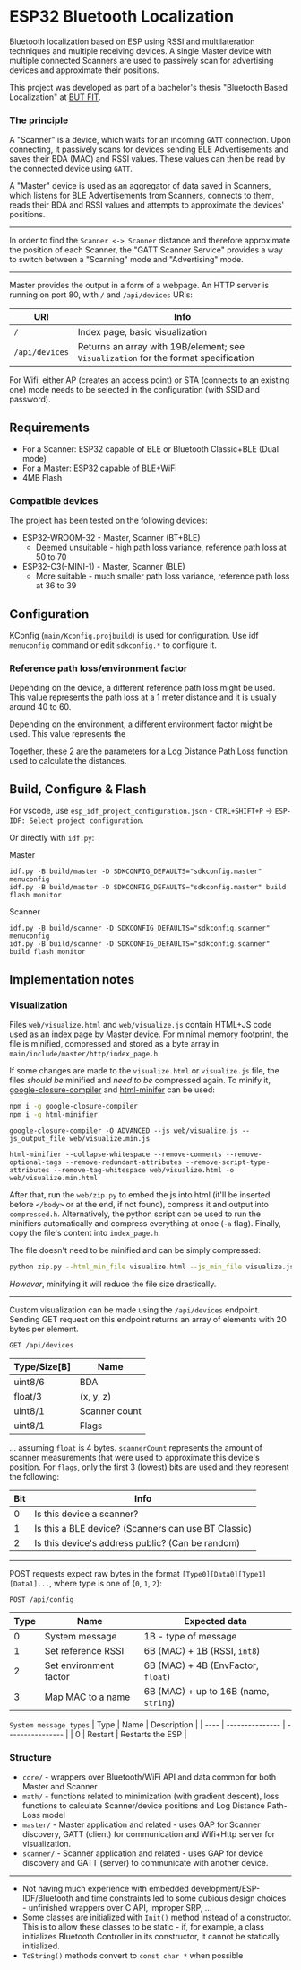 # ESP32 Bluetooth Localization

Bluetooth localization based on ESP using RSSI and multilateration techniques and multiple receiving devices.
A single Master device with multiple connected Scanners are used to passively scan for advertising
devices and approximate their positions.

This project was developed as part of a bachelor's thesis "Bluetooth Based Localization" at [BUT FIT](https://www.fit.vut.cz/.en).

### The principle

A "Scanner" is a device, which waits for an incoming `GATT` connection. Upon connecting, it passively scans
for devices sending BLE Advertisements and saves their BDA (MAC) and RSSI values. These values can then be read
by the connected device using `GATT`.

A "Master" device is used as an aggregator of data saved in Scanners, which listens for BLE Advertisements
from Scanners, connects to them, reads their BDA and RSSI values and attempts to approximate the devices' positions.

<hr>

In order to find the `Scanner <-> Scanner` distance and therefore approximate the position of each Scanner,
the "GATT Scanner Service" provides a way to switch between a "Scanning" mode and "Advertising" mode.

<hr>

Master provides the output in a form of a webpage. An HTTP server is running on port 80, with `/` and `/api/devices` URIs:

| URI | Info |
| --- | ---- |
| `/` | Index page, basic visualization |
| `/api/devices` | Returns an array with 19B/element; see `Visualization` for the format specification |

For Wifi, either AP (creates an access point) or STA (connects to an existing one) mode needs to be selected in the configuration
(with SSID and password). 

## Requirements
- For a Scanner: ESP32 capable of BLE or Bluetooth Classic+BLE (Dual mode)
- For a Master: ESP32 capable of BLE+WiFi
- 4MB Flash

### Compatible devices

The project has been tested on the following devices:

- ESP32-WROOM-32 - Master, Scanner (BT+BLE)
	- Deemed unsuitable - high path loss variance, reference path loss at 50 to 70
- ESP32-C3(-MINI-1) - Master, Scanner (BLE)
	- More suitable - much smaller path loss variance, reference path loss at 36 to 39

## Configuration

KConfig (`main/Kconfig.projbuild`) is used for configuration.
Use idf `menuconfig` command or edit `sdkconfig.*` to configure it.

### Reference path loss/environment factor

Depending on the device, a different reference path loss might be used.
This value represents the path loss at a 1 meter distance and it is usually around 40 to 60.

Depending on the environment, a different environment factor might be used.
This value represents the 

Together, these 2 are the parameters for a Log Distance Path Loss function used to calculate the distances.

## Build, Configure & Flash

For vscode, use `esp_idf_project_configuration.json` - `CTRL+SHIFT+P` -> `ESP-IDF: Select project configuration`.

Or directly with `idf.py`:

Master
```
idf.py -B build/master -D SDKCONFIG_DEFAULTS="sdkconfig.master" menuconfig
idf.py -B build/master -D SDKCONFIG_DEFAULTS="sdkconfig.master" build flash monitor
```

Scanner
```
idf.py -B build/scanner -D SDKCONFIG_DEFAULTS="sdkconfig.scanner" menuconfig
idf.py -B build/scanner -D SDKCONFIG_DEFAULTS="sdkconfig.scanner" build flash monitor
```

## Implementation notes

### Visualization

Files `web/visualize.html` and `web/visualize.js` contain HTML+JS code used as an index page by Master device.
For minimal memory footprint, the file is minified, compressed and stored as a byte array in `main/include/master/http/index_page.h`.

If some changes are made to the `visualize.html` or `visualize.js` file, the files *should be* minified and *need to be* compressed again.
To minify it, [google-closure-compiler](https://github.com/google/closure-compiler) and [html-minifer](https://github.com/kangax/html-minifier) can be used:
```sh
npm i -g google-closure-compiler
npm i -g html-minifier
```
```
google-closure-compiler -O ADVANCED --js web/visualize.js --js_output_file web/visualize.min.js
```
```
html-minifier --collapse-whitespace --remove-comments --remove-optional-tags --remove-redundant-attributes --remove-script-type-attributes --remove-tag-whitespace web/visualize.html -o web/visualize.min.html
```

After that, run the `web/zip.py` to embed the js into html (it'll be inserted before `</body>` or at the end, if not found), compress it and output into `compressed.h`.
Alternatively, the python script can be used to run the minifiers automatically and compress everything at once (`-a` flag).
Finally, copy the file's content into `index_page.h`.

The file doesn't need to be minified and can be simply compressed:
```sh
python zip.py --html_min_file visualize.html --js_min_file visualize.js
```
*However*, minifying it will reduce the file size drastically.

<hr>

Custom visualization can be made using the `/api/devices` endpoint.
Sending GET request on this endpoint returns an array of elements with 20 bytes per element.

`GET /api/devices`

| Type/Size[B] | Name          |
| ------------ | ------------- |
| uint8/6      | BDA           |
| float/3      | (x, y, z)     |
| uint8/1      | Scanner count |
| uint8/1      | Flags         |

... assuming `float` is 4 bytes.
`scannerCount` represents the amount of scanner measurements that were used to approximate this device's position.
For `flags`, only the first 3 (lowest) bits are used and they represent the following:

| Bit | Info                                                |
| --- | --------------------------------------------------- |
| 0   | Is this device a scanner?                           |
| 1   | Is this a BLE device? (Scanners can use BT Classic) |
| 2   | Is this device's address public? (Can be random)    |

<hr>

POST requests expect raw bytes in the format `[Type0][Data0][Type1][Data1]...`, where type is one of {`0`, `1`, `2`}:

`POST /api/config`

| Type | Name                   | Expected data                         |
| ---- | ---------------------- | ------------------------------------- |
| 0    | System message         | 1B - type of message                  |
| 1    | Set reference RSSI     | 6B (MAC) + 1B (RSSI, `int8`)          |
| 2    | Set environment factor | 6B (MAC) + 4B (EnvFactor, `float`)    |
| 3    | Map MAC to a name      | 6B (MAC) + up to 16B (name, `string`) |

`System message types`
| Type | Name            | Description      |
| ---- | --------------- | ---------------- |
| 0    | Restart         | Restarts the ESP |


### Structure
- `core/` - wrappers over Bluetooth/WiFi API and data common for both Master and Scanner
- `math/` - functions related to minimization (with gradient descent), loss functions to calculate Scanner/device positions and Log Distance Path-Loss model
- `master/` - Master application and related - uses GAP for Scanner discovery, GATT (client) for communication and Wifi+Http server for visualization.
- `scanner/` - Scanner application and related - uses GAP for device discovery and GATT (server) to communicate with another device.

<hr>

- Not having much experience with embedded development/ESP-IDF/Bluetooth and time constraints led to some dubious design choices - unfinished wrappers over C API, improper SRP, ...
- Some classes are initialized with `Init()` method instead of a constructor. This is to allow these classes to be static - if, for example, a class initializes Bluetooth Controller in its constructor, it cannot be statically initialized.
- `ToString()` methods convert to `const char *` when possible
